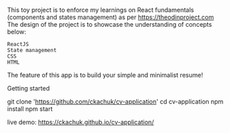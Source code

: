This toy project is to enforce my learnings on React fundamentals (components and states management) as per https://theodinproject.com The design of the project is to showcase the understanding of concepts below:

    ReactJS
    State management
    CSS
    HTML

The feature of this app is to build your simple and minimalist resume!


Getting started

git clone 'https://github.com/ckachuk/cv-application'
cd cv-application
npm install
npm start



live demo: https://ckachuk.github.io/cv-application/
